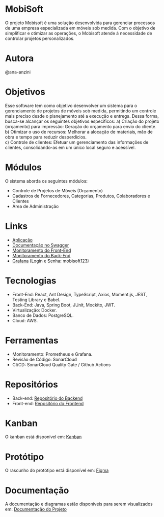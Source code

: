 # MobiSoft
O projeto Mobisoft é uma solução desenvolvida para gerenciar processos de uma empresa especializada em móveis sob medida. Com o objetivo de simplificar e otimizar as operações, o Mobisoft atende à necessidade de controlar projetos personalizados.

# Autora
@ana-anzini

# Objetivos
Esse software tem como objetivo desenvolver um sistema para o gerenciamento de projetos de móveis sob medida, permitindo um controle mais preciso desde o planejamento até a execução e entrega. 
Dessa forma, busca-se alcançar os seguintes objetivos específicos: 
a) Criação do projeto (orçamento) para impressão: Geração do orçamento para envio do cliente. <br>
b) Otimizar o uso de recursos: Melhorar a alocação de materiais, mão de obra e tempo para reduzir desperdícios. <br>
c) Controle de clientes: Efetuar um gerenciamento das informações de clientes, consolidando-as em um único local seguro e acessível. <br>

# Módulos
O sistema aborda os seguintes módulos: 
- Controle de Projetos de Móveis (Orçamento) 
- Cadastros de Fornecedores, Categorias, Produtos, Colaboradores e Clientes
- Área de Administração

# Links
- [Aplicação](https://mobisoft.site/)
- [Documentação no Swagger](https://mobisoft.site/api/swagger-ui/index.html)
- [Monitoramento do Front-End](https://sonarcloud.io/project/overview?id=ana-anzini_mobisoft-frontend)
- [Monitoramento do Back-End](https://sonarcloud.io/project/overview?id=ana-anzini_mobisoft-backend)
- [Grafana](http://54.160.179.69:3000/d/OS7-NUiGz/spring-boot-statistics-and-endpoint-metrics?orgId=1&refresh=10s) (Login e Senha: mobisoft123)

# Tecnologias
- Front-End: React, Ant Design, TypeScript, Axios, Moment.js, JEST, Testing Library e Babel.
- Back-End: Java, Spring Boot, JUnit, Mockito, JWT.
- Virtualização: Docker.
- Banco de Dados: PostgreSQL.
- Cloud: AWS.

# Ferramentas
- Monitoramento: Prometheus e Grafana.
- Revisão de Código: SonarCloud
- CI/CD: SonarCloud Quality Gate / Github Actions

# Repositórios
- Back-end: [Repositório do Backend](https://github.com/ana-anzini/mobisoft-backend)
- Front-end: [Repositório do Frontend](https://github.com/ana-anzini/mobisoft-frontend)

# Kanban
O kanban está disponível em: [Kanban](https://anabeanzini.atlassian.net/jira/software/projects/KAN/boards/1)

# Protótipo
O rascunho do protótipo está disponível em: [Figma](https://www.figma.com/design/21McOj3f2KTMBTQmehgPtr/Prot%C3%B3tipo---Rascunho?node-id=0-1&t=EmNTTaIUKfXBmQ17-1)

# Documentação
A documentação e diagramas estão disponíveis para serem visualizados em: [Documentação do Projeto](https://catolicasc-my.sharepoint.com/:w:/g/personal/ana_anzini_catolicasc_edu_br/ESXxP1-_-n9DuvIhLMQy0rgBEmPmxebeYMRWTN0dDt88dQ?e=X06Qpt)

